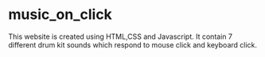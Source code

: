 # music_on_click
This website is created using HTML,CSS and Javascript.
It contain 7 different drum kit sounds which respond to mouse click and keyboard click.
